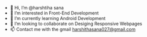 - 👋 Hi, I’m @harshtiha sana
- 👀 I’m interested in Front-End Development
- 🌱 I’m currently learning Android Development
- 💞️ I’m looking to collaborate on Desiging Responsive Webpages
- 📫 Contact me with the gmail harshithasana027@gmail.com

<!---
harshtiha/harshtiha is a ✨ special ✨ repository because its `README.md` (this file) appears on your GitHub profile.
You can click the Preview link to take a look at your changes.
--->
